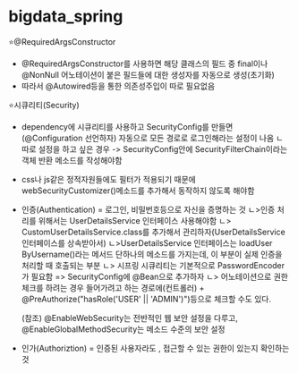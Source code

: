 # bigdata_spring
⭐️@RequiredArgsConstructor
- @RequiredArgsConstructor를 사용하면 해당 클래스의 필드 중 final이나 @NonNull 어노테이션이 붙은 필드들에 대한 생성자를 자동으로 생성(초기화)
- 따라서 @Autowired등을 통한 의존성주입이 따로 필요없음

⭐️시큐리티(Security)
- dependency에 시큐리티를 사용하고 SecurityConfig를 만들면(@Configuration 선언하자) 자동으로 모든 경로로 로그인해라는 설정이 나옴
  ㄴ 따로 설정을 하고 싶은 경우 -> SecurityConfig안에 SecurityFilterChain이라는 객체 반환 메소드를 작성해야함
- css나 js같은 정적자원들에도 필터가 적용되기 때문에 webSecurityCustomizer()메소드를 추가해서 동작하지 않도록 해야함
  
- 인증(Authentication) = 로그인, 비밀번호등으로 자신을 증명하는 것
  ㄴ>인증 처리를 위해서는 UserDetailsService 인터페이스 사용해야함
      ㄴ> CustomUserDetailsService.class를 추가해서 관리하자(UserDetailsService인터페이스를 상속받아서)
      ㄴ>UserDetailsService 인터페이스는 loadUser ByUsername()라는 메서드 단하나의 메소드를 가지는데, 이 부분이 실제 인증을 처리할 때 호출되는 부분
  ㄴ> 시프링 시큐리티는 기본적으로 PasswordEncoder가 필요함 => SecurityConfig에 @Bean으로 추가하자
  ㄴ> 어노테이션으로 권한 체크를 하려는 경우 들어가려고 하는 경로에(컨트롤러) + @PreAuthorize("hasRole('USER' || 'ADMIN')")등으로 체크할 수도 있다.

  (참조) @EnableWebSecurity는 전반적인 웹 보안 설정을 다루고, @EnableGlobalMethodSecurity는 메소드 수준의 보안 설정
  
- 인가(Authoriztion) = 인증된 사용자라도 , 접근할 수 있는 권한이 있는지 확인하는 것
